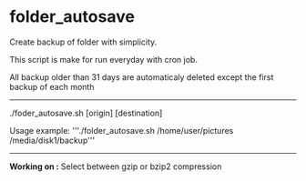 # folder_autosave
Create backup of folder with simplicity.

This script is make for run everyday with cron job.

All backup older than 31 days are automaticaly deleted except the first backup of each month

------------------

./foder_autosave.sh [origin] [destination]

Usage example: '''./folder_autosave.sh /home/user/pictures /media/disk1/backup'''


-------------------

**Working on :** Select between gzip or bzip2 compression
